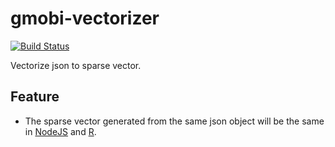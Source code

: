 # gmobi-vectorizer

[![Build Status](https://travis-ci.org/gmobi-wush/gmobi-vectorizer.svg?branch=master)](https://travis-ci.org/gmobi-wush/gmobi-vectorizer)

Vectorize json to sparse vector.

## Feature

- The sparse vector generated from the same json object will be the same in [NodeJS](https://nodejs.org/en/) and [R](https://www.r-project.org/).

